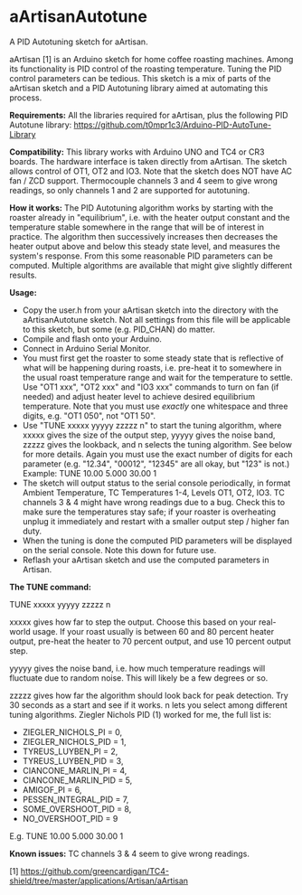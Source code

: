 # aArtisanAutotune
A PID Autotuning sketch for aArtisan.

aArtisan [1] is an Arduino sketch for home coffee roasting machines. Among its functionality is PID control of the roasting temperature. Tuning the PID control parameters can be tedious. This sketch is a mix of parts of the aArtisan sketch and a PID Autotuning library aimed at automating this process.

**Requirements:** All the libraries required for aArtisan, plus the following PID Autotune library:
https://github.com/t0mpr1c3/Arduino-PID-AutoTune-Library

**Compatibility:** This library works with Arduino UNO and TC4 or CR3 boards. The hardware interface is taken directly from aArtisan. The sketch allows control of OT1, OT2 and IO3. Note that the sketch does NOT have AC fan / ZCD support. Thermocouple channels 3 and 4 seem to give wrong readings, so only channels 1 and 2 are supported for autotuning.

**How it works:** The PID Autotuning algorithm works by starting with the roaster already in "equilibrium", i.e. with the heater output constant and the temperature stable somewhere in the range that will be of interest in practice. The algorithm then successively increases then decreases the heater output above and below this steady state level, and measures the system's response. From this some reasonable PID parameters can be computed. Multiple algorithms are available that might give slightly different results.

**Usage:**
* Copy the user.h from your aArtisan sketch into the directory with the aArtisanAutotune sketch. Not all settings from this file will be applicable to this sketch, but some (e.g. PID_CHAN) do matter.
* Compile and flash onto your Arduino.
* Connect in Arduino Serial Monitor.
* You must first get the roaster to some steady state that is reflective of what will be happening during roasts, i.e. pre-heat it to somewhere in the usual roast temperature range and wait for the temperature to settle. Use "OT1 xxx", "OT2 xxx" and "IO3 xxx" commands to turn on fan (if needed) and adjust heater level to achieve desired equilibrium temperature. Note that you must use _exactly_ one whitespace and three digits, e.g. "OT1 050", not "OT1 50".
* Use "TUNE xxxxx yyyyy zzzzz n" to start the tuning algorithm, where xxxxx gives the size of the output step, yyyyy gives the noise band, zzzzz gives the lookback, and n selects the tuning algorithm. See below for more details. Again you must use the exact number of digits for each parameter (e.g. "12.34", "00012", "12345" are all okay, but "123" is not.) Example: TUNE 10.00 5.000 30.00 1
* The sketch will output status to the serial console periodically, in format Ambient Temperature, TC Temperatures 1-4, Levels OT1, OT2, IO3. TC channels 3 & 4 might have wrong readings due to a bug. Check this to make sure the temperatures stay safe; if your roaster is overheating unplug it immediately and restart with a smaller output step / higher fan duty.
* When the tuning is done the computed PID parameters will be displayed on the serial console. Note this down for future use.
* Reflash your aArtisan sketch and use the computed parameters in Artisan.

**The TUNE command:**

TUNE xxxxx yyyyy zzzzz n

xxxxx gives how far to step the output. Choose this based on your real-world usage. If your roast usually is between 60 and 80 percent heater output, pre-heat the heater to 70 percent output, and use 10 percent output step.

yyyyy gives the noise band, i.e. how much temperature readings will fluctuate due to random noise. This will likely be a few degrees or so.

zzzzz gives how far the algorithm should look back for peak detection. Try 30 seconds as a start and see if it works.
n lets you select among different tuning algorithms. Ziegler Nichols PID (1) worked for me, the full list is:

   * ZIEGLER_NICHOLS_PI = 0,	
   * ZIEGLER_NICHOLS_PID = 1,
   * TYREUS_LUYBEN_PI = 2,
   * TYREUS_LUYBEN_PID = 3,
   * CIANCONE_MARLIN_PI = 4,
   * CIANCONE_MARLIN_PID = 5,
   * AMIGOF_PI = 6,
   * PESSEN_INTEGRAL_PID = 7,
   * SOME_OVERSHOOT_PID = 8,
   * NO_OVERSHOOT_PID = 9

E.g. TUNE 10.00 5.000 30.00 1





**Known issues:** TC channels 3 & 4 seem to give wrong readings.


[1] https://github.com/greencardigan/TC4-shield/tree/master/applications/Artisan/aArtisan
